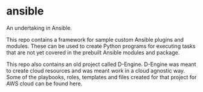 # ansible
An undertaking in Ansible.

This repo contains a framework for sample custom Ansible plugins and modules. These can be used to create Python programs
for executing tasks that are not yet covered in the prebuilt Ansible modules and package.

This repo also contains an old project called D-Engine.
D-Engine was meant to create cloud resources and was meant work in a cloud agnostic way.
Some of the playbooks, roles, templates and files created for that project for AWS cloud can be found here.

